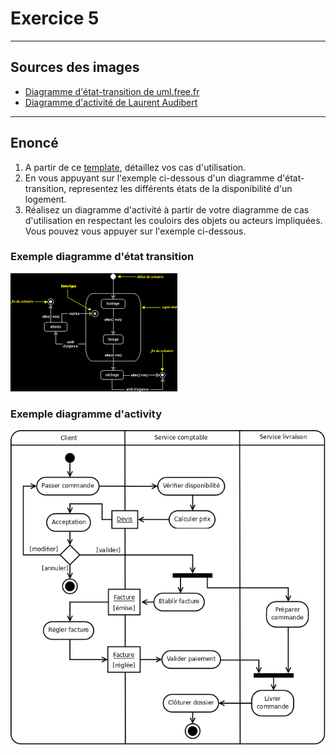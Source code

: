 # Exercice 5

---

## Sources des images

- [Diagramme d'état-transition de uml.free.fr](http://uml.free.fr/cours/i-p20.html)
- [Diagramme d'activité de Laurent Audibert](https://laurent-audibert.developpez.com/Cours-UML/?page=diagramme-activites)

---

## Enoncé

1. A partir de ce [template](./ressources/uc_details.xlsx), détaillez vos cas d'utilisation.
2. En vous appuyant sur l'exemple ci-dessous d'un diagramme d'état-transition, representez les différents états de la disponibilité d'un logement.
3. Réalisez un diagramme d'activité à partir de votre diagramme de cas d'utilisation en respectant les couloirs des objets ou acteurs impliquées. Vous pouvez vous appuyer sur l'exemple ci-dessous.

### Exemple diagramme d'état transition

![state](./ressources/state.png)

### Exemple diagramme d'activity

![activity](./ressources/activity.png)